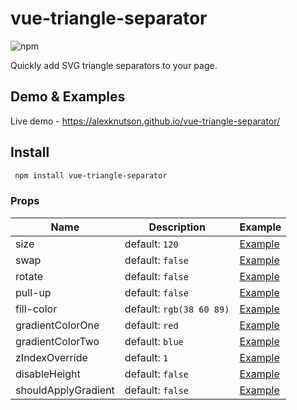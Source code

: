 # vue-triangle-separator

![npm](https://img.shields.io/npm/v/vue-triangle-separator)

Quickly add SVG triangle separators to your page.

## Demo & Examples

Live demo - https://alexknutson.github.io/vue-triangle-separator/

## Install
```bash
 npm install vue-triangle-separator
 ```


### Props
| Name | Description | Example |
| ---- | --- | ---- |
| size | default: `120` | [Example](https://alexknutson.github.io/vue-triangle-separator#size) |
| swap | default: `false` | [Example](https://alexknutson.github.io/vue-triangle-separator#swap-disabled) |
| rotate | default: `false` | [Example](https://alexknutson.github.io/vue-triangle-separator#rotate-enabled) |
| pull-up | default: `false` | [Example](https://alexknutson.github.io/vue-triangle-separator#pull-up-enabled) |
| fill-color | default: `rgb(38 60 89)` | [Example](https://alexknutson.github.io/vue-triangle-separator#fill-color) |
| gradientColorOne | default: `red` | [Example](https://alexknutson.github.io/vue-triangle-separator#swap-rotate-and-gradient) |
| gradientColorTwo | default: `blue` | [Example](https://alexknutson.github.io/vue-triangle-separator#swap-rotate-and-gradient) |
| zIndexOverride | default: `1` | [Example](https://alexknutson.github.io/vue-triangle-separator#swap-disabled) |
| disableHeight | default: `false` | [Example](https://alexknutson.github.io/vue-triangle-separator#disable-height) |
| shouldApplyGradient | default: `false` | [Example](https://alexknutson.github.io/vue-triangle-separator#swap-rotate-and-gradient)|